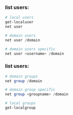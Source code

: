 
### list users:
  ```ps1
  # local users
  get-localuser
  net user
  
  # domain users
  net user /domain
  
  # domain users specific
  net user <username> /domain

  ```

### list users:
  ```ps1
  # domain groups
  net group /domain
  
  # domain group specific
  net group <groupname> /domain
  
  # local groups
  get-localgroup
  ```

